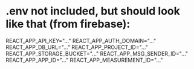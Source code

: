 # .env not included, but should look like that (from firebase):

REACT_APP_API_KEY="..."
REACT_APP_AUTH_DOMAIN="..."
REACT_APP_DB_URL="..."
REACT_APP_PROJECT_ID="..."
REACT_APP_STORAGE_BUCKET="..."
REACT_APP_MSG_SENDER_ID="..."
REACT_APP_APP_ID="..."
REACT_APP_MEASUREMENT_ID="..."
